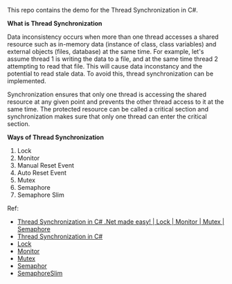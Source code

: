 This repo contains the demo for the Thread Synchronization in C#.

**What is Thread Synchronization**

Data inconsistency occurs when more than one thread accesses a shared resource such as in-memory data (instance of class, class variables) and external objects (files, database) at the same time. For example, let's assume thread 1 is writing the data to a file, and at the same time thread 2 attempting to read that file. This will cause data inconstancy and the potential to read stale data. To avoid this, thread synchronization can be implemented.

Synchronization ensures that only one thread is accessing the shared resource at any given point and prevents the other thread access to it at the same time. The protected resource can be called a critical section and synchronization makes sure that only one thread can enter the critical section.

**Ways of Thread Synchronization**

1. Lock
2. Monitor
3. Manual Reset Event
4. Auto Reset Event
5. Mutex
6. Semaphore
7. Semaphore Slim

Ref: 
* [Thread Synchronization in C# .Net made easy! | Lock | Monitor | Mutex | Semaphore](https://youtu.be/5Zv8fF-KPrE)
* [Thread Synchronization in C#](https://dotnettutorials.net/lesson/thread-synchronization-in-csharp/)
* [Lock](https://dotnettutorials.net/lesson/locking-in-multithreading/)
* [Monitor](https://dotnettutorials.net/lesson/multithreading-using-monitor/)
* [Mutex](https://dotnettutorials.net/lesson/mutex-in-multithreading/)
* [Semaphor](https://dotnettutorials.net/lesson/semaphore-in-multithreading/)
* [SemaphoreSlim](https://dotnettutorials.net/lesson/semaphoreslim-class-in-csharp/)
